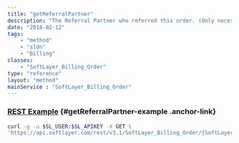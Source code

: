 ```yaml
---
title: "getReferralPartner"
description: "The Referral Partner who referred this order. (Only necessary for new customer orders)"
date: "2018-02-12"
tags:
    - "method"
    - "sldn"
    - "Billing"
classes:
    - "SoftLayer_Billing_Order"
type: "reference"
layout: "method"
mainService : "SoftLayer_Billing_Order"
---
```


### [REST Example](#getReferralPartner-example) <a href="/article/rest/"><i class="fas fa-question"></i></a> {#getReferralPartner-example .anchor-link} 
```bash
curl -g -u $SL_USER:$SL_APIKEY -X GET \
'https://api.softlayer.com/rest/v3.1/SoftLayer_Billing_Order/{SoftLayer_Billing_OrderID}/getReferralPartner'
```
